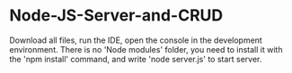 # Node-JS-Server-and-CRUD

Download all files, run the IDE, open the console in the development environment. 
There is no 'Node modules' folder, you need to install it with the 'npm install' command,
and write 'node server.js' to start server.
